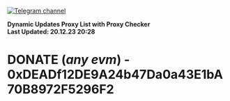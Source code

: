 [![Telegram channel](https://img.shields.io/endpoint?url=https://runkit.io/damiankrawczyk/telegram-badge/branches/master?url=https://t.me/n4z4v0d)](https://t.me/n4z4v0d) 

**Dynamic Updates Proxy List with Proxy Checker**  
**Last Updated: 20.12.23 20:28**

# DONATE (_any evm_) - 0xDEADf12DE9A24b47Da0a43E1bA70B8972F5296F2
